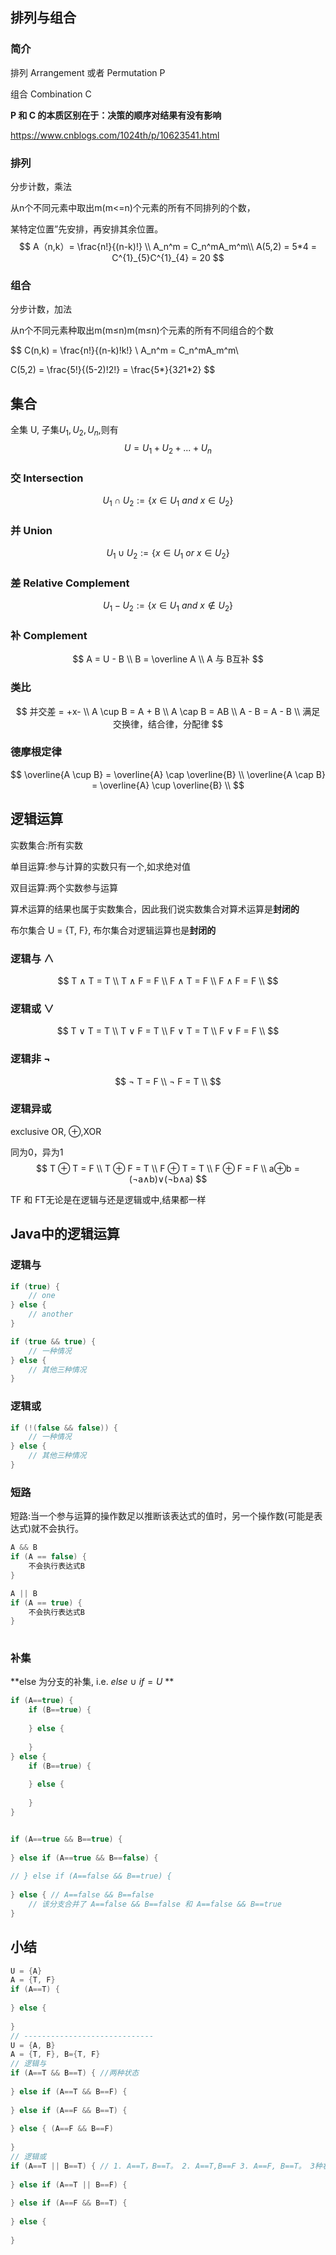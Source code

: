 ## 排列与组合

### 简介

排列 Arrangement 或者 Permutation P

组合 Combination C

**P 和 C 的本质区别在于：决策的顺序对结果有没有影响**

https://www.cnblogs.com/1024th/p/10623541.html

### 排列

分步计数，乘法

从n个不同元素中取出m(m<=n)个元素的所有不同排列的个数，

某特定位置”先安排，再安排其余位置。
$$
A（n,k）= \frac{n!}{(n-k)!}  \\
A_n^m = C_n^mA_m^m\\
A(5,2) = 5*4 = C^{1}_{5}C^{1}_{4} = 20
$$

### 组合

分步计数，加法

从n个不同元素种取出m(m≤n)m(m≤n)个元素的所有不同组合的个数

$$
C(n,k) = \frac{n!}{(n-k)!k!} \\
A_n^m = C_n^mA_m^m\\

C(5,2) = \frac{5!}{(5-2)!2!} = \frac{5*}{3*2*1*2}
$$


## 集合

全集 U, 子集$U_1, U_2, U_n$,则有
$$
U = U_1 + U_2 +...+ U_n
$$

### 交 Intersection

$$
U_1\cap U_2 := \{x \in U_1 \ and \ x \in U_2 \}
$$

### 并 Union

$$
U_1\cup U_2 := \{x \in U_1 \  or \  x \in U_2 \}
$$

### 差 Relative Complement

$$
U_1- U_2 := \{x \in U_1 \ and \ x \notin U_2 \}
$$

### 补 Complement

$$
A = U - B \\
	B  = \overline A \\
	A 与 B互补
$$

### 类比

$$
并交差 = +x- \\
A \cup B = A + B \\
A \cap B = AB \\
A - B = A - B \\
满足　交换律，结合律，分配律
$$

### 德摩根定律

$$
\overline{A \cup B} = \overline{A} \cap \overline{B} \\
\overline{A \cap B} = \overline{A} \cup \overline{B} \\
$$

## 逻辑运算

实数集合:所有实数

单目运算:参与计算的实数只有一个,如求绝对值

双目运算:两个实数参与运算

算术运算的结果也属于实数集合，因此我们说实数集合对算术运算是**封闭的**

布尔集合 U = {T, F}, 布尔集合对逻辑运算也是**封闭的**





### 逻辑与 ∧

$$
T ∧ T = T \\
T ∧ F = F \\
F ∧ T = F \\
F ∧ F = F \\
$$

### 逻辑或 ∨


$$
T ∨ T = T \\
T ∨ F = T \\
F ∨ T = T \\
F ∨ F = F \\
$$

### 逻辑非 ¬

$$
¬ T = F \\
¬ F = T \\
$$

### 逻辑异或 

exclusive OR, ⊕,XOR

同为0，异为1
$$
T ⊕ T = F \\
T ⊕ F = T \\
F ⊕ T = T \\
F ⊕ F = F \\
a⊕b = (¬a∧b)∨(¬b∧a)
$$


TF 和 FT无论是在逻辑与还是逻辑或中,结果都一样

## Java中的逻辑运算

### 逻辑与

```java
if (true) {
    // one
} else {
    // another
}

if (true && true) {
    // 一种情况
} else {
    // 其他三种情况
}
```

### 逻辑或

```java
if (!(false && false)) {
    // 一种情况
} else {
    // 其他三种情况
}
```

### 短路

短路:当一个参与运算的操作数足以推断该表达式的值时，另一个操作数(可能是表达式)就不会执行。

```java
A && B
if (A == false) {
    不会执行表达式B
}

A || B
if (A == true) {
    不会执行表达式B
}   
   
```

### 补集

**else 为分支的补集, i.e. $else \ \cup \ if = U$ **

```java
if (A==true) {
	if (B==true) {
        
    } else {
        
    }	
} else {
	if (B==true) {
        
    } else {
        
    }
}


if (A==true && B==true) {
    
} else if (A==true && B==false) {
 
// } else if (A==false && B==true) {
    
} else { // A==false && B==false
	// 该分支合并了 A==false && B==false 和 A==false && B==true
}
```



## 小结

```java
U = {A}
A = {T, F}
if (A==T) {
    
} else {
    
}
// -----------------------------
U = {A, B}
A = {T, F}, B={T, F}
// 逻辑与
if (A==T && B==T) { //两种状态
    
} else if (A==T && B==F) {
    
} else if (A==F && B==T) {
    
} else { (A==F && B==F)
    
}
// 逻辑或
if (A==T || B==T) { // 1. A==T，B==T。 2. A==T,B==F 3. A==F, B==T。 3种状态
    
} else if (A==T || B==F) {
    
} else if (A==F && B==T) {
    
} else {
    
}
```


